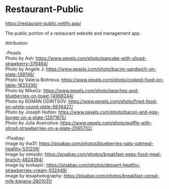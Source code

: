 # Restaurant-Public

https://restaurant-public.netlify.app/

The public portion of a restaurant website and management app.

Attribution:

-Pexels  
Photo by Ash: https://www.pexels.com/photo/pancake-with-sliced-strawberry-376464/  
Photo by Angele  J: https://www.pexels.com/photo/bacon-sandwich-on-plate-139746/  
Photo by Valeria Boltneva: https://www.pexels.com/photo/cooked-food-on-table-1833336/  
Photo by MikeGz: https://www.pexels.com/photo/peaches-and-blueberries-on-toast-14968244/  
Photo by ROMAN ODINTSOV: https://www.pexels.com/photo/fried-food-on-white-round-plate-5836427/  
Photo by Joseph Hutton: https://www.pexels.com/photo/bacon-and-egg-burger-on-a-plate-12971875/  
Photo by Julia Avamotive: https://www.pexels.com/photo/waffle-with-sliced-strawberries-on-a-plate-2065702/  
  
-Pixabay:  
Image by iha31: https://pixabay.com/photos/blueberries-oats-oatmeal-healthy-531209/  
Image by omisido: https://pixabay.com/photos/breakfast-eggs-food-meal-brunch-4824364/  
Image by tookapic: https://pixabay.com/photos/dessert-healthy-strawberries-cream-932449/  
Image by tesaphotography: https://pixabay.com/photos/breakfast-cereal-milk-banana-2801031/  
